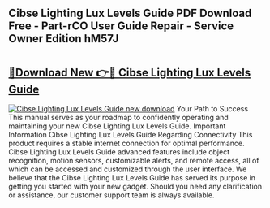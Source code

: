 ## Cibse Lighting Lux Levels Guide PDF Download Free - Part-rCO User Guide Repair - Service Owner Edition hM57J

# <h2><a href="http://bc62743.oget.top/?id=Cibse+Lighting+Lux+Levels+Guide">🔗Download New 👉🔴 Cibse Lighting Lux Levels Guide</a></h2>

[![Cibse Lighting Lux Levels Guide new download](https://i.imgur.com/5g1atiW.png)](http://bc62743.oget.top/?id=Cibse+Lighting+Lux+Levels+Guide)
Your Path to Success This manual serves as your roadmap to confidently operating and maintaining your new Cibse Lighting Lux Levels Guide. Important Information Cibse Lighting Lux Levels Guide Regarding Connectivity This product requires a stable internet connection for optimal performance. Cibse Lighting Lux Levels Guide advanced features include object recognition, motion sensors, customizable alerts, and remote access, all of which can be accessed and customized through the user interface. We believe that the Cibse Lighting Lux Levels Guide has served its purpose in getting you started with your new gadget. Should you need any clarification or assistance, our customer support team is always available.
